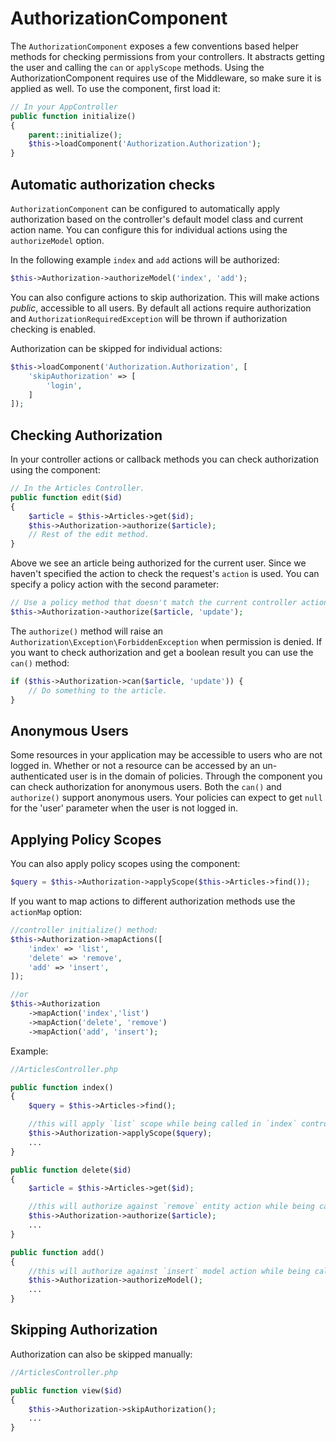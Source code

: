 # AuthorizationComponent

The `AuthorizationComponent` exposes a few conventions based helper methods for
checking permissions from your controllers. It abstracts getting the user and
calling the `can` or `applyScope` methods. Using the AuthorizationComponent
requires use of the Middleware, so make sure it is applied as well. To use the
component, first load it:

```php
// In your AppController
public function initialize()
{
    parent::initialize();
    $this->loadComponent('Authorization.Authorization');
}
```

## Automatic authorization checks

`AuthorizationComponent` can be configured to automatically apply
authorization based on the controller's default model class and current action
name. You can configure this for individual actions using the `authorizeModel` option.

In the following example `index` and `add` actions will be authorized:

```php
$this->Authorization->authorizeModel('index', 'add');
```

You can also configure actions to skip authorization. This will make actions *public*,
accessible to all users. By default all actions require authorization and
`AuthorizationRequiredException` will be thrown if authorization checking is enabled.

Authorization can be skipped for individual actions:

```php
$this->loadComponent('Authorization.Authorization', [
    'skipAuthorization' => [
        'login',
    ]
]);
```

## Checking Authorization

In your controller actions or callback methods you can check authorization using
the component:

```php
// In the Articles Controller.
public function edit($id)
{
    $article = $this->Articles->get($id);
    $this->Authorization->authorize($article);
    // Rest of the edit method.
}
```

Above we see an article being authorized for the current user. Since we haven't 
specified the action to check the request's `action` is used. You can specify
a policy action with the second parameter:

```php
// Use a policy method that doesn't match the current controller action.
$this->Authorization->authorize($article, 'update');
```

The `authorize()` method will raise an `Authorization\Exception\ForbiddenException`
when permission is denied. If you want to check authorization and get a boolean
result you can use the `can()` method:

```php
if ($this->Authorization->can($article, 'update')) {
    // Do something to the article.
}
```

## Anonymous Users

Some resources in your application may be accessible to users who are not logged
in. Whether or not a resource can be accessed by an un-authenticated
user is in the domain of policies. Through the component you can check
authorization for anonymous users. Both the `can()` and `authorize()` support
anonymous users. Your policies can expect to get `null` for the 'user' parameter
when the user is not logged in.

## Applying Policy Scopes

You can also apply policy scopes using the component:

```php
$query = $this->Authorization->applyScope($this->Articles->find());
```

If you want to map actions to different authorization methods use the `actionMap` option:

```php 
//controller initialize() method:
$this->Authorization->mapActions([
    'index' => 'list',
    'delete' => 'remove',
    'add' => 'insert',
]);

//or
$this->Authorization
    ->mapAction('index','list')
    ->mapAction('delete', 'remove')
    ->mapAction('add', 'insert');
```

Example:

```php
//ArticlesController.php

public function index()
{
    $query = $this->Articles->find();

    //this will apply `list` scope while being called in `index` controller action.
    $this->Authorization->applyScope($query); 
    ...
}

public function delete($id)
{
    $article = $this->Articles->get($id);

    //this will authorize against `remove` entity action while being called in `delete` controller action.
    $this->Authorization->authorize($article); 
    ...
}

public function add()
{
    //this will authorize against `insert` model action while being called in `add` controller action.
    $this->Authorization->authorizeModel(); 
    ...
}
```

## Skipping Authorization

Authorization can also be skipped manually:

```php
//ArticlesController.php

public function view($id)
{
    $this->Authorization->skipAuthorization();
    ...
}
```

